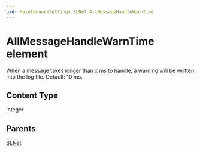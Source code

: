 ```yaml
---
uid: MaintenanceSettings.SLNet.AllMessageHandleWarnTime
---
```


# AllMessageHandleWarnTime element

When a message takes longer than x ms to handle, a warning will be written into the log file. Default: 10 ms.

## Content Type

integer

## Parents

[SLNet](xref:MaintenanceSettings.SLNet)
